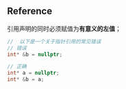 ## Reference

引用声明的同时必须赋值为**有意义的左值**；

```cpp
//  以下是一个关于指针引用的常见错误
// 错误
int* &b = nullptr;

// 正确
int* a = nullptr;
int* &b = a;
```

